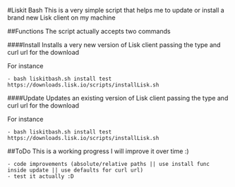 #Liskit Bash
This is a very simple script that helps me to update or install a brand new Lisk client on my machine

##Functions
The script actually accepts two commands

####Install
Installs a very new version of Lisk client passing the type and curl url for the download

For instance

    - bash liskitbash.sh install test https://downloads.lisk.io/scripts/installLisk.sh

####Update
Updates an existing version of Lisk client passing the type and curl url for the download

For instance

    - bash liskitbash.sh install test https://downloads.lisk.io/scripts/installLisk.sh

##ToDo
This is a working progress I will improve it over time :)

    - code improvements (absolute/relative paths || use install func inside update || use defaults for curl url)
    - test it actually :D
